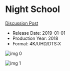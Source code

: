 # Night School

[Discussion Post](https://www.avsforum.com/threads/bass-eq-for-filtered-movies.2995212/post-57379506)

* Release Date: 2019-01-01
* Production Year: 2018
* Format: 4K/UHD/DTS:X

![img 0](https://i.imgur.com/HvB5X1u.jpg)

![img 1](https://i.imgur.com/aIaVdWL.jpg)

